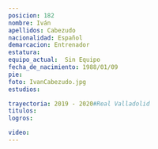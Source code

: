 ```yaml
---
posicion: 182
nombre: Iván
apellidos: Cabezudo
nacionalidad: Español
demarcacion: Entrenador
estatura: 
equipo_actual:  Sin Equipo
fecha_de_nacimiento: 1988/01/09
pie: 
foto: IvanCabezudo.jpg
estudios: 

trayectoria: 2019 - 2020#Real Valladolid
titulos:
logros:

video:
---
```

